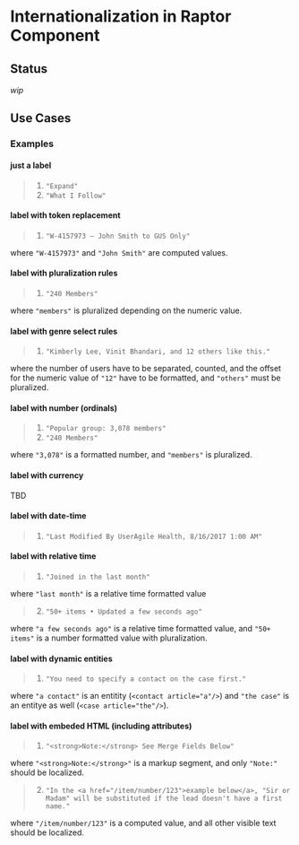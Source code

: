 # Internationalization in Raptor Component

## Status

_wip_

## Use Cases

### Examples

#### just a label

> 1. `"Expand"`
> 2. `"What I Follow"`

#### label with token replacement

> 1. `"W-4157973 — John Smith to GUS Only"`

where `"W-4157973"` and `"John Smith"` are computed values.

#### label with pluralization rules

> 1. `"240 Members"`

where `"members"` is pluralized depending on the numeric value.

#### label with genre select rules

> 1. `"Kimberly Lee, Vinit Bhandari, and 12 others like this."`

where the number of users have to be separated, counted, and the offset for the numeric value of `"12"` have to be formatted, and `"others"` must be pluralized.

#### label with number (ordinals)

> 1. `"Popular group: 3,078 members"`
> 2. `"240 Members"`

where `"3,078"` is a formatted number, and `"members"` is pluralized.

#### label with currency

TBD

#### label with date-time

> 1. `"Last Modified By UserAgile Health, 8/16/2017 1:00 AM"`

#### label with relative time

> 1. `"Joined in the last month"`

where `"last month"` is a relative time formatted value

> 2. `"50+ items • Updated a few seconds ago"`

where `"a few seconds ago"` is a relative time formatted value, and `"50+ items"` is a number formatted value with pluralization.

#### label with dynamic entities

> 1. `"You need to specify a contact on the case first."`

where `"a contact"` is an entitity (`<contact article="a"/>`) and `"the case"` is an entitye as well (`<case article="the"/>`).

#### label with embeded HTML (including attributes)

> 1. `"<strong>Note:</strong> See Merge Fields Below"`

where `"<strong>Note:</strong>"` is a markup segment, and only `"Note:"` should be localized.

> 2. `"In the <a href="/item/number/123">example below</a>, "Sir or Madam" will be substituted if the lead doesn't have a first name."`

where `"/item/number/123"` is a computed value, and all other visible text should be localized.
